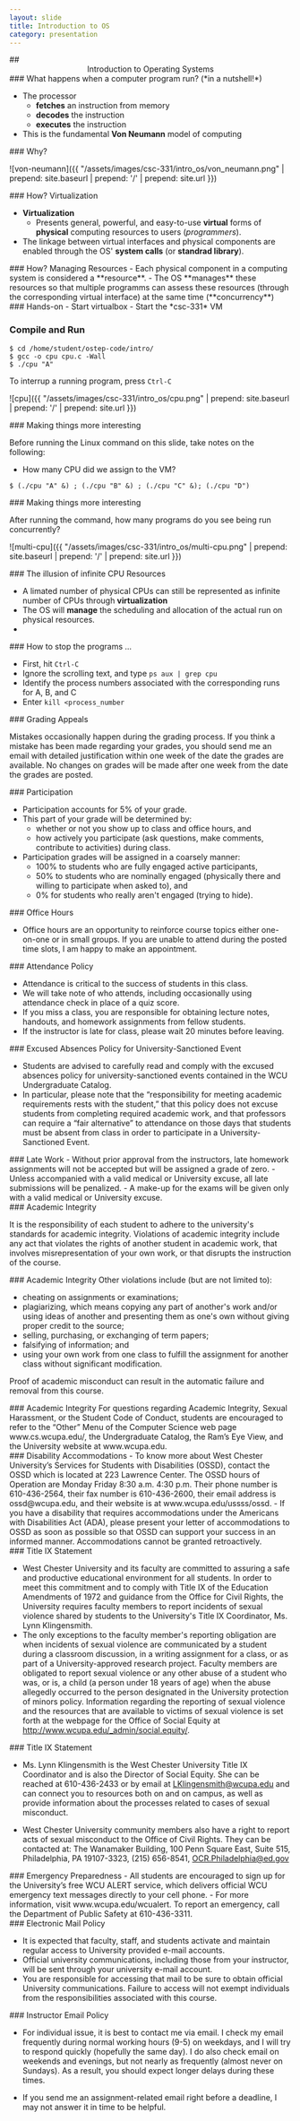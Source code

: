 ```yaml
---
layout: slide
title: Introduction to OS
category: presentation
---
```


<section data-markdown>
## <center> Introduction to Operating Systems </center>
</section>

<section data-markdown>
### What happens when a computer program run? (*in a nutshell!*)

- The processor
  - **fetches** an instruction from memory
  - **decodes** the instruction
  - **executes** the instruction
- This is the fundamental **Von Neumann** model of computing
</section>

<section data-markdown>
### Why?

![von-neumann]({{ "/assets/images/csc-331/intro_os/von_neumann.png" | prepend: site.baseurl | prepend: '/' | prepend: site.url }})

</section>

<section data-markdown>
### How? Virtualization

- **Virtualization**
  - Presents general, powerful, and easy-to-use **virtual** forms of **physical** computing resources to users (*programmers*).
- The linkage between virtual interfaces and physical components are enabled through the OS' **system calls** (or **standrad library**).
</section>

<section data-markdown>
### How? Managing Resources
- Each physical component in a computing system is considered a **resource**.
- The OS **manages** these resources so that multiple programms can assess these resources (through the corresponding virtual interface) at the same time (**concurrency**)
</section>

<section data-markdown>
### Hands-on
- Start virtualbox
- Start the *csc-331* VM
</section>

<section data-markdown>
<script type="text/template">
### CPU Virtualization

Code location: `/home/student/ostep-code/intro/cpu.c`

```
#include <stdio.h>
#include <stdlib.h>
#include "common.h"

int main(int argc, char *argv[])
{
  if (argc != 2) {
	  fprintf(stderr, "usage: cpu <string>\n");
	  exit(1);
  }
  char *str = argv[1];

  while (1) {
	  printf("%s\n", str);
	  Spin(1);
  }
  return 0;
}
```
</script>
</section>

<section data-markdown>

### Compile and Run

```
$ cd /home/student/ostep-code/intro/
$ gcc -o cpu cpu.c -Wall
$ ./cpu "A"
```

To interrup a running program, press `Ctrl-C`

</section>

<section data-markdown>

![cpu]({{ "/assets/images/csc-331/intro_os/cpu.png" | prepend: site.baseurl | prepend: '/' | prepend: site.url }})

</section>

<section data-markdown>
### Making things more interesting

Before running the Linux command on this slide, take notes on the following:

- How many CPU did we assign to the VM?

```
$ (./cpu "A" &) ; (./cpu "B" &) ; (./cpu "C" &); (./cpu "D")
```

</section>

<section data-markdown>
### Making things more interesting

After running the command, how many programs do you see being run concurrently?

![multi-cpu]({{ "/assets/images/csc-331/intro_os/multi-cpu.png" | prepend: site.baseurl | prepend: '/' | prepend: site.url }})

</section>

<section data-markdown>
### The illusion of infinite CPU Resources

- A limated number of physical CPUs can still be represented as infinite number of CPUs through **virtualization**
- The OS will **manage** the scheduling and allocation of the actual run on physical resources.
-
</section>

<section data-markdown>
### How to stop the programs ...

- First, hit `Ctrl-C`
- Ignore the scrolling text, and type `ps aux | grep cpu`
- Identify the process numbers associated with the corresponding runs for A, B, and C
- Enter `kill <process_number`

</section>



<section data-markdown>
### Grading Appeals

Mistakes occasionally happen during the grading process. If you think a mistake has been made regarding your grades, you should send me an email with detailed justification within one week of the date the grades are available. No changes on grades will be made after one week from the date the grades are posted.
</section>

<section data-markdown>
### Participation

- Participation accounts for 5% of your grade.
- This part of your grade will be determined by:
    - whether or not you show up to class and office hours, and
    - how actively you participate (ask questions, make comments, contribute to activities) during class.
- Participation grades will be assigned in a coarsely manner:
    - 100% to students who are fully engaged active participants,
    - 50% to students who are nominally engaged (physically there and willing to participate when asked to), and
    - 0% for students who really aren't engaged (trying to hide).
</section>

<section data-markdown>
### Office Hours

- Office hours are an opportunity to reinforce course topics either one-on-one or in small groups. If you are unable to attend during the posted time slots, I am happy to make an appointment.

</section>

<section data-markdown>
### Attendance Policy

- Attendance is critical to the success of students in this class.
- We will take note of who attends, including occasionally using attendance check in place of a quiz score.
- If you miss a class, you are responsible for obtaining lecture notes, handouts, and homework assignments from fellow students.
- If the instructor is late for class, please wait 20 minutes before leaving.
</section>

<section data-markdown>
### Excused Absences Policy for University-Sanctioned Event

- Students are advised to carefully read and comply with the excused absences policy for university-sanctioned events contained in the WCU Undergraduate Catalog.
- In particular, please note that the “responsibility for meeting academic requirements rests with the student,” that this policy does not excuse students from completing required academic work, and that professors can require a “fair alternative” to attendance on those days that students must be absent from class in order to participate in a University-Sanctioned Event.
</section>

<section data-markdown>
### Late Work
- Without prior approval from the instructors, late homework assignments will not be accepted but will be assigned a grade of zero.
- Unless accompanied with a valid medical or University excuse, all late submissions will be penalized.
- A make-up for the exams will be given only with a valid medical or University excuse.
</section>


<section data-markdown>
### Academic Integrity

It is the responsibility of each student to adhere to the university's standards for academic integrity. Violations of academic integrity include any act that violates the rights of another student in academic work, that involves misrepresentation of your own work, or that disrupts the instruction of the course.

</section>

<section data-markdown>
### Academic Integrity
Other violations include (but are not limited to):

- cheating on assignments or examinations;
- plagiarizing, which means copying any part of another's work and/or using ideas of another and presenting them as one's own without giving proper credit to the source;
- selling, purchasing, or exchanging of term papers;
- falsifying of information; and
- using your own work from one class to fulfill the assignment for another class without significant modification.

Proof of academic misconduct can result in the automatic failure and removal from this course.
</section>

<section data-markdown>
### Academic Integrity
For questions regarding Academic Integrity, Sexual Harassment, or the Student Code of Conduct, students are encouraged to refer to the “Other” Menu of the Computer Science web page www.cs.wcupa.edu/, the Undergraduate Catalog, the Ram’s Eye View, and the University website at www.wcupa.edu.
</section>


<section data-markdown>
### Disability Accommodations
- To know more about West Chester University’s Services for Students with Disabilities (OSSD), contact the OSSD which is located at 223 Lawrence Center. The OSSD hours of Operation are Monday  Friday 8:30 a.m.  4:30 p.m. Their phone number is 610-436-2564, their fax number is 610-436-2600, their email address is ossd@wcupa.edu, and their website is at www.wcupa.edu/ussss/ossd.
- If you have a disability that requires accommodations under the Americans with Disabilities Act (ADA), please present your letter of accommodations to OSSD as soon as possible so that OSSD can support your success in an informed manner. Accommodations cannot be granted retroactively.
</section>

<section data-markdown>
### Title IX Statement

- West Chester University and its faculty are committed to assuring a safe and productive educational environment for all students. In order to meet this commitment and to comply with Title IX of the Education Amendments of 1972 and guidance from the Office for Civil Rights, the University requires faculty members to report incidents of sexual violence shared by students to the University's Title IX Coordinator, Ms. Lynn Klingensmith.
- The only exceptions to the faculty member's reporting obligation are when incidents of sexual violence are communicated by a student during a classroom discussion, in a writing assignment for a class, or as part of a University-approved research project. Faculty members are obligated to report sexual violence or any other abuse of a student who was, or is, a child (a person under 18 years of age) when the abuse allegedly occurred to the person designated in the University protection of minors policy. Information regarding the reporting of sexual violence and the resources that are available to victims of sexual violence is set forth at the webpage for the Office of Social Equity at http://www.wcupa.edu/_admin/social.equity/.
</section>

<section data-markdown>
### Title IX Statement

- Ms. Lynn Klingensmith is the West Chester University Title IX Coordinator and is also the Director of Social Equity. She can be reached at 610-436-2433 or by email at LKlingensmith@wcupa.edu and can connect you to resources both on and on campus, as well as provide information about the processes related to cases of sexual misconduct.

- West Chester University community members also have a right to report acts of sexual misconduct to the Office of Civil Rights. They can be contacted at: The Wanamaker Building, 100 Penn Square East, Suite 515, Philadelphia, PA 19107-3323, (215) 656-8541, OCR.Philadelphia@ed.gov
</section>

<section data-markdown>
### Emergency Preparedness
- All students are encouraged to sign up for the University’s free WCU ALERT service, which delivers official WCU emergency text messages directly to your cell phone.
- For more information, visit www.wcupa.edu/wcualert. To report an emergency, call the Department of Public Safety at 610-436-3311.
</section>

<section data-markdown>
### Electronic Mail Policy

- It is expected that faculty, staff, and students activate and maintain regular access to University provided e-mail accounts.
- Official university communications, including those from your instructor, will be sent through your university e-mail account.
- You are responsible for accessing that mail to be sure to obtain official University communications.
Failure to access will not exempt individuals from the responsibilities associated with this course.
</section>

<section data-markdown>
### Instructor Email Policy

- For individual issue, it is best to contact me via email. I check my email frequently during normal working hours (9-5) on weekdays, and I will try to respond quickly (hopefully the same day). I do also check email on weekends and evenings, but not nearly as frequently (almost never on Sundays). As a result, you should expect longer delays during these times.

- If you send me an assignment-related email right before a deadline, I may not answer it in time to be helpful.
</section>
